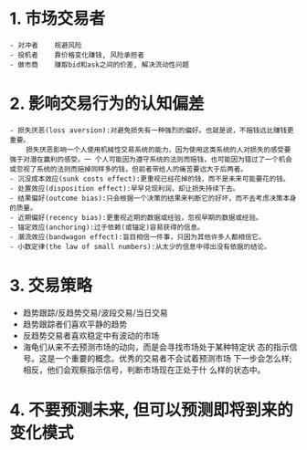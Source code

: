 # 1. 市场交易者
    - 对冲者    规避风险
    - 投机者    靠价格变化赚钱, 风险承担者
    - 做市商    赚取bid和ask之间的价差, 解决流动性问题

# 2. 影响交易行为的认知偏差
    - 损失厌恶(loss aversion):对避免损失有一种强烈的偏好。也就是说，不赔钱远比赚钱更重要。
        损失厌恶影响一个人使用机械性交易系统的能力，因为使用这类系统的人对损失的感受要强于对潜在赢利的感受。一 个人可能因为遵守系统的法则而赔钱，也可能因为错过了一个机会或忽视了系统的法则而赔掉同样多的钱，但前者带给人的痛苦要远大于后两者。
    - 沉没成本效应(sunk costs effect):更重视已经花掉的钱，而不是未来可能要花的钱。
    - 处置效应(disposition effect):早早兑现利润，却让损失持续下去。
    - 结果偏好(outcome bias):只会根据一个决策的结果来判断它的好坏，而不去考虑决策本身的质量。
    - 近期偏好(recency bias):更重视近期的数据或经验，忽视早期的数据或经验。
    - 锚定效应(anchoring):过于依赖(或锚定)容易获得的信息。
    - 潮流效应(bandwagon effect):盲目相信一件事，只因为其他许多人都相信它。
    - 小数定律(the law of small numbers):从太少的信息中得出没有依据的结论。

# 3. 交易策略
   - 趋势跟踪/反趋势交易/波段交易/当日交易
   - 趋势跟踪者们喜欢平静的趋势
   - 反趋势交易者喜欢稳定中有波动的市场
   - 海龟们从来不去预测市场的动向，而是会寻找市场处于某种特定状 态的指示信号。这是一个重要的概念。优秀的交易者不会试着预测市场 下一步会怎么样;相反，他们会观察指示信号，判断市场现在正处于什 么样的状态中。

# 4. 不要预测未来, 但可以预测即将到来的变化模式
